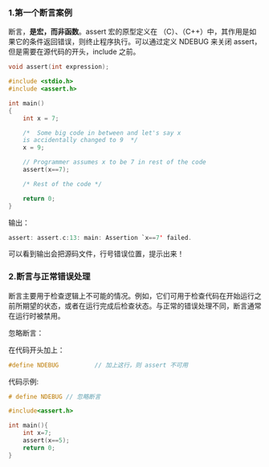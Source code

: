 

### 1.第一个断言案例

断言，**是宏，而非函数**。assert 宏的原型定义在 （C）、（C++）中，其作用是如果它的条件返回错误，则终止程序执行。可以通过定义 NDEBUG 来关闭 assert，但是需要在源代码的开头，include 之前。

```c
void assert(int expression);
```

```c
#include <stdio.h> 
#include <assert.h> 

int main() 
{ 
    int x = 7; 

    /*  Some big code in between and let's say x  
    is accidentally changed to 9  */
    x = 9; 

    // Programmer assumes x to be 7 in rest of the code 
    assert(x==7); 

    /* Rest of the code */

    return 0; 
} 
```

输出：

```c
assert: assert.c:13: main: Assertion `x==7' failed.
```

可以看到输出会把源码文件，行号错误位置，提示出来！

### 2.断言与正常错误处理

断言主要用于检查逻辑上不可能的情况。例如，它们可用于检查代码在开始运行之前所期望的状态，或者在运行完成后检查状态。与正常的错误处理不同，断言通常在运行时被禁用。

忽略断言：

在代码开头加上：

```c
#define NDEBUG          // 加上这行，则 assert 不可用
```

代码示例: 

```c
# define NDEBUG // 忽略断言

#include<assert.h>

int main(){
    int x=7;
    assert(x==5);
    return 0;
}
```